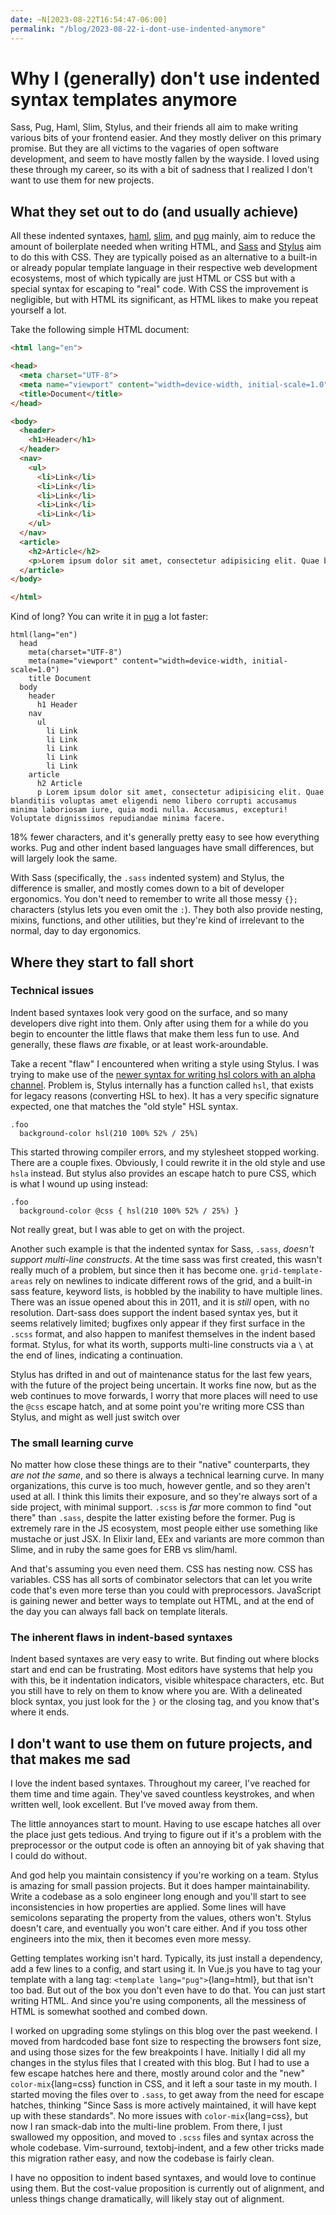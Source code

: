 ```yaml
---
date: ~N[2023-08-22T16:54:47-06:00]
permalink: "/blog/2023-08-22-i-dont-use-indented-anymore"
---
```


# Why I (generally) don't use indented syntax templates anymore

Sass, Pug, Haml, Slim, Stylus, and their friends all aim to make writing various bits of your frontend easier. And they mostly deliver on this primary promise. But they are all victims to the vagaries of open software development, and seem to have mostly fallen by the wayside. I loved using these through my career, so its with a bit of sadness that I realized I don't want to use them for new projects.

## What they set out to do (and usually achieve)

All these indented syntaxes, [haml][], [slim][], and [pug][] mainly, aim to reduce the amount of boilerplate needed when writing HTML, and [Sass][] and [Stylus][] aim to do this with CSS. They are typically poised as an alternative to a built-in or already popular template language in their respective web development ecosystems, most of which typically are just HTML or CSS but with a special syntax for escaping to "real" code. With CSS the improvement is negligible, but with HTML its significant, as HTML likes to make you repeat yourself a lot.

Take the following simple HTML document:

```html
<html lang="en">

<head>
  <meta charset="UTF-8">
  <meta name="viewport" content="width=device-width, initial-scale=1.0">
  <title>Document</title>
</head>

<body>
  <header>
    <h1>Header</h1>
  </header>
  <nav>
    <ul>
      <li>Link</li>
      <li>Link</li>
      <li>Link</li>
      <li>Link</li>
      <li>Link</li>
    </ul>
  </nav>
  <article>
    <h2>Article</h2>
    <p>Lorem ipsum dolor sit amet, consectetur adipisicing elit. Quae blanditiis voluptas amet eligendi nemo libero corrupti accusamus minima laboriosam iure, quia modi nulla. Accusamus, excepturi! Voluptate dignissimos repudiandae minima facere.</p>
  </article>
</body>

</html>
```

Kind of long? You can write it in [pug][] a lot faster:

```pug
html(lang="en")
  head
    meta(charset="UTF-8")
    meta(name="viewport" content="width=device-width, initial-scale=1.0")
    title Document
  body
    header
      h1 Header
    nav
      ul
        li Link
        li Link
        li Link
        li Link
        li Link
    article
      h2 Article
      p Lorem ipsum dolor sit amet, consectetur adipisicing elit. Quae blanditiis voluptas amet eligendi nemo libero corrupti accusamus minima laboriosam iure, quia modi nulla. Accusamus, excepturi! Voluptate dignissimos repudiandae minima facere.
```

18% fewer characters, and it's generally pretty easy to see how everything works. Pug and other indent based languages have small differences, but will largely look the same.

With Sass (specifically, the `.sass` indented system) and Stylus, the difference is smaller, and mostly comes down to a bit of developer ergonomics. You don't need to remember to write all those messy `{};` characters (stylus lets you even omit the `:`). They both also provide nesting, mixins, functions, and other utilities, but they're kind of irrelevant to the normal, day to day ergonomics.

## Where they start to fall short

### Technical issues

Indent based syntaxes look very good on the surface, and so many developers dive right into them. Only after using them for a while do you begin to encounter the little flaws that make them less fun to use. And generally, these flaws _are_ fixable, or at least work-aroundable.

Take a recent "flaw" I encountered when writing a style using Stylus. I was trying to make use of the [newer syntax for writing hsl colors with an alpha channel](https://developer.mozilla.org/en-US/docs/Web/CSS/color_value/hsl). Problem is, Stylus internally has a function called `hsl`, that exists for legacy reasons (converting HSL to hex). It has a very specific signature expected, one that matches the "old style" HSL syntax.

```styl
.foo
  background-color hsl(210 100% 52% / 25%)
```

This started throwing compiler errors, and my stylesheet stopped working. There are a couple fixes. Obviously, I could rewrite it in the old style and use `hsla` instead. But stylus also provides an escape hatch to pure CSS, which is what I wound up using instead:

```styl
.foo
  background-color @css { hsl(210 100% 52% / 25%) }
```

Not really great, but I was able to get on with the project.

Another such example is that the indented syntax for Sass, `.sass`, _doesn't support multi-line constructs_. At the time sass was first created, this wasn't really much of a problem, but since then it has become one. `grid-template-areas` rely on newlines to indicate different rows of the grid, and a built-in sass feature, keyword lists, is hobbled by the inability to have multiple lines. There was an issue opened about this in 2011, and it is _still_ open, with no resolution. Dart-sass does support the indent based syntax yes, but it seems relatively limited; bugfixes only appear if they first surface in the `.scss` format, and also happen to manifest themselves in the indent based format. Stylus, for what its worth, supports multi-line constructs via a `\` at the end of lines, indicating a continuation.

Stylus has drifted in and out of maintenance status for the last few years, with the future of the project being uncertain. It works fine now, but as the web continues to move forwards, I worry that more places will need to use the `@css` escape hatch, and at some point you're writing more CSS than Stylus, and might as well just switch over

### The small learning curve

No matter how close these things are to their "native" counterparts, they _are not the same_, and so there is always a technical learning curve. In many organizations, this curve is too much, however gentle, and so they aren't used at all. I think this limits their exposure, and so they're always sort of a side project, with minimal support. `.scss` is _far_ more common to find "out there" than `.sass`, despite the latter existing before the former. Pug is extremely rare in the JS ecosystem, most people either use something like mustache or just JSX. In Elixir land, EEx and variants are more common than Slime, and in ruby the same goes for ERB vs slim/haml.

And that's assuming you even need them. CSS has nesting now. CSS has variables. CSS has all sorts of combinator selectors that can let you write code that's even more terse than you could with preprocessors. JavaScript is gaining newer and better ways to template out HTML, and at the end of the day you can always fall back on template literals.

### The inherent flaws in indent-based syntaxes

Indent based syntaxes are very easy to write. But finding out where blocks start and end can be frustrating. Most editors have systems that help you with this, be it indentation indicators, visible whitespace characters, etc. But you still have to rely on them to know where you are. With a delineated block syntax, you just look for the `}` or the closing tag, and you know that's where it ends.

## I don't want to use them on future projects, and that makes me sad

I love the indent based syntaxes. Throughout my career, I've reached for them time and time again. They've saved countless keystrokes, and when written well, look excellent. But I've moved away from them.

The little annoyances start to mount. Having to use escape hatches all over the place just gets tedious. And trying to figure out if it's a problem with the preprocessor or the output code is often an annoying bit of yak shaving that I could do without.

And god help you maintain consistency if you're working on a team. Stylus is amazing for small passion projects. But it does hamper maintainability. Write a codebase as a solo engineer long enough and you'll start to see inconsistencies in how properties are applied. Some lines will have semicolons separating the property from the values, others won't. Stylus doesn't care, and eventually you won't care either. And if you toss other engineers into the mix, then it becomes even more messy.

Getting templates working isn't hard. Typically, its just install a dependency, add a few lines to a config, and start using it. In Vue.js you have to tag your template with a lang tag: `<template lang="pug">`{lang=html}, but that isn't too bad. But out of the box you don't even have to do that. You can just start writing HTML. And since you're using components, all the messiness of HTML is somewhat soothed and combed down.

I worked on upgrading some stylings on this blog over the past weekend. I moved from hardcoded base font size to respecting the browsers font size, and using those sizes for the few breakpoints I have. Initially I did all my changes in the stylus files that I created with this blog. But I had to use a few escape hatches here and there, mostly around color and the "new" `color-mix`{lang=css} function in CSS, and it left a sour taste in my mouth. I started moving the files over to `.sass`, to get away from the need for escape hatches, thinking "Since Sass is more actively maintained, it will have kept up with these standards". No more issues with `color-mix`{lang=css}, but now I ran smack-dab into the multi-line problem. From there, I just swallowed my opposition, and moved to `.scss` files and syntax across the whole codebase. Vim-surround, textobj-indent, and a few other tricks made this migration rather easy, and now the codebase is fairly clean.

I have no opposition to indent based syntaxes, and would love to continue using them. But the cost-value proposition is currently out of alignment, and unless things change dramatically, will likely stay out of alignment.

[haml]: https://haml.info
[pug]: https://pugjs.org/api/getting-started.html
[sass]: https://sass-lang.com
[slim]: https://slim-template.github.io
[stylus]: https://stylus-lang.com
